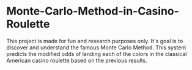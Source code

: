# Monte-Carlo-Method-in-Casino-Roulette
This project is made for fun and research purposes only. It's goal is to discover and understand the famous Monte Carlo Method. This system predicts the modified odds of landing each of the colors in the classical American casino roulette based on the previous results.
